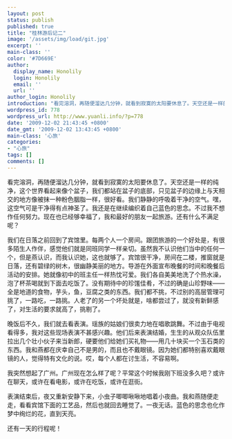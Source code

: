 ```yaml
---
layout: post
status: publish
published: true
title: "桂林游后记二"
image: '/assets/img/load/git.jpg'
excerpt: ''
main-class: ''
color: '#7D669E'
author:
  display_name: Honolily
  login: Honolily
  email: ''
  url: ''
author_login: Honolily
introduction: "看完溶洞，再随便溜达几分钟，就看到寂寞的太阳要休息了。天空还是一样的纯净，这个世界看起来像个盆子，我们都站在盆子的底部，只见盆子的边缘上与天相交的地方像被抹一种粉色胭脂一样，很好看。我们静静的呼吸着干净的空气。嘿，这空气可是干净得有点神圣了。我还是在继续编织着自己蓝色的思念。不过我不想作任何努力。现在也已经够幸福了，我和最好的朋友一起旅游。还有什么不满足呢？"
wordpress_id: 778
wordpress_url: http://www.yuanli.info/?p=778
date: '2009-12-02 21:43:45 +0800'
date_gmt: '2009-12-02 13:43:45 +0800'
main-class: '心旅'
categories:
- "心旅"
tags: []
comments: []
---
```

看完溶洞，再随便溜达几分钟，就看到寂寞的太阳要休息了。天空还是一样的纯净，这个世界看起来像个盆子，我们都站在盆子的底部，只见盆子的边缘上与天相交的地方像被抹一种粉色胭脂一样，很好看。我们静静的呼吸着干净的空气。嘿，这空气可是干净得有点神圣了。我还是在继续编织着自己蓝色的思念。不过我不想作任何努力。现在也已经够幸福了，我和最好的朋友一起旅游。还有什么不满足呢？

我们在日落之前回到了宾馆里。每两个人一个房间。跟团旅游的一个好处是，有很多陌生人作伴，感觉他们就是同班同学一样亲切。虽然我不认识他们当中的任何一个，但是燕认识，而我认识她，这也就够了。宾馆很干净，房间在二楼，推窗就是日落，还有碧绿的树木，很幽静美丽的地方。导游在外面宣布晚餐的时间和晚餐后活动的安排。她就像初中的班主任一样热忱可爱。我们各自美美地洗了个热水澡，泡了杯茶喝就到下面去吃饭了。没有期待中的珍馐佳肴，不过的确是山珍野味&mdash;&mdash;全是地道的食物，芋头，鱼，豆腐之类的东西。我们都不挑，不过别的高层管理可挑了，一路吃，一路挑。人老了的另一个坏处就是，啥都尝过了，就没有新鲜感了，对生活的要求就高了，挑剔了。

晚饭后不久，我们就去看表演。瑶族的姑娘们很卖力地在唱歌跳舞。不过由于电视看得多，我对这些现场表演不甚感兴趣。他们后来表演结婚，生生的从观众队伍里拉出几个壮小伙子来当新郎，硬要他们给她们买礼物&mdash;&mdash;用几十块买一个玉石类的东西。我和燕都在庆幸自己不是男的，而且也不戴眼镜。因为她们都特别喜欢戴眼镜的人，觉得特有文化的说。哎，每个人都在讨生活，不容易啊。

我突然想起了广州。广州现在怎么样了呢？平常这个时候我刚下班没多久吧？或许在聊天，或许在看电影，或许在吃饭，或许在逛街。

表演结束后，夜又重新安静下来，小虫子唧唧啾啾地唱着小夜曲。我和燕随便走走，看看宾馆下面的工艺品，然后也就回去睡觉了。一夜无话。蓝色的思念也化作梦中绚烂的花，直到天亮。

还有一天的行程呢！

